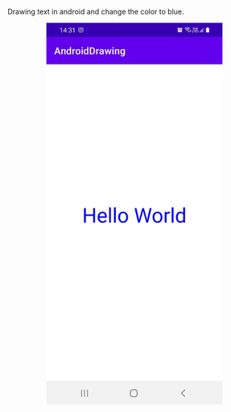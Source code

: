 Drawing text in android and change the color to blue.

<p align="center">
  <img src="./app/src/main/res/drawable/androiddrawing.jpg" width="350" alt="Bio">
</p>
